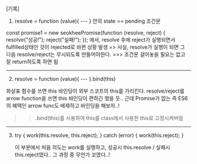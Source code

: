 [기록]

1. resolve = function (value){ --- } 안의 state == pending 조건문

const promise1 = new seokheePromise(function (resolve, reject) {
resolve("성공!");
reject("실패!");
});
에서, resolve 후에 reject가 실행되면서 fulfilled상태인 것이 rejected로 바뀐 상황 발생
=> 사실, resolve가 실행이 되면 그 다음 resolve/reject는 무시되도록 만들어야한다.
=>> 조건문 걸어놓을 필요는 없고 잘 return하도록 하면 됨

---

2. resolve = function (value){ --- }.bind(this)

화살표 함수를 쓰면 this 바인딩이 외부 스코프의 this를 가리킨다.
resolve/reject를 arrow function을 쓰면 this 바인딩이 편하긴 했을 듯..
근데 Promise가 없는 즉 ES6의 혜택인 arrow func도 배제하고 바인딩을 해보자..!

> > .bind(this)를 사용하여 this를 class에서 사용한 this로 고정시켜버림

---

3. try {
   work(this.resolve, this.reject);
   } catch (error) {
   work(this.reject);
   }

   이 부분에서 처음 의도는 work를 실행하고, 성공시 this.resolve / 실패시 this.reject였다..
   그 과정 중 무언가 꼬였다..!
